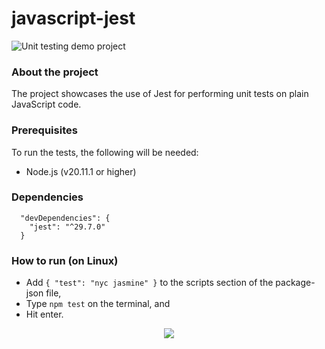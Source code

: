 # javascript-jest
![Unit testing demo project]( https://img.shields.io/badge/Demo_project-blue)

### About the project
The project showcases the use of Jest for performing unit tests on plain JavaScript code.

### Prerequisites
To run the tests, the following will be needed: 
* Node.js (v20.11.1 or higher)

### Dependencies
```
  "devDependencies": {
    "jest": "^29.7.0"
  }
```

### How to run (on Linux)

* Add ``` { "test": "nyc jasmine" } ``` to the scripts section of the package-json file,
* Type ``` npm test ``` on the terminal, and
* Hit enter.

<p align="center">
  <a href="https://skillicons.dev">
    <img src="https://skillicons.dev/icons?i=vscode,javascript,nodejs,jest&theme=light"/>
	 
  </a>
</p>
